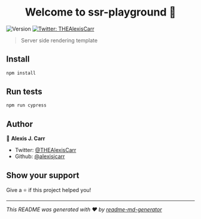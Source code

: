 <h1 align="center">Welcome to ssr-playground 👋</h1>
<p>
  <img alt="Version" src="https://img.shields.io/badge/version-1.0.0-blue.svg?cacheSeconds=2592000" />
  <a href="https://twitter.com/THEAlexisCarr" target="_blank">
    <img alt="Twitter: THEAlexisCarr" src="https://img.shields.io/twitter/follow/THEAlexisCarr.svg?style=social" />
  </a>
</p>

> Server side rendering template

## Install

```sh
npm install
```

## Run tests

```sh
npm run cypress
```

## Author

👤 **Alexis J. Carr**

* Twitter: [@THEAlexisCarr](https://twitter.com/THEAlexisCarr)
* Github: [@alexisjcarr](https://github.com/alexisjcarr)

## Show your support

Give a ⭐️ if this project helped you!

***
_This README was generated with ❤️ by [readme-md-generator](https://github.com/kefranabg/readme-md-generator)_